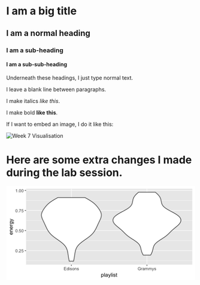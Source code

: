 # I am a big title

## I am a normal heading

### I am a sub-heading

#### I am a sub-sub-heading

Underneath these headings, I just type normal text.

I leave a blank line between paragraphs.

I make italics *like this*.

I make bold **like this**.

If I want to embed an image, I do it like this:

![Week 7 Visualisation](w7viz.png)

# Here are some extra changes I made during the lab session.

![Name for my picture](lecturepic.png)


